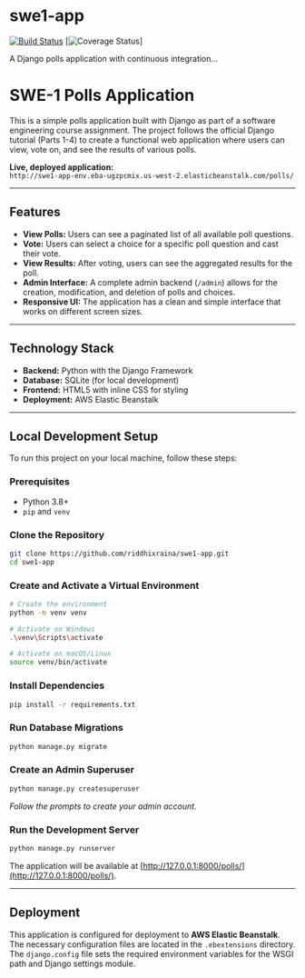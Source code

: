 # swe1-app

[![Build Status](https://app.travis-ci.com/riddhixraina/swe1-app.svg?branch=main)](https://app.travis-ci.com/riddhixraina/swe1-app)
[![Coverage Status](https://coveralls.io/github/riddhixraina/swe1-app?branch=main)]

A Django polls application with continuous integration...
# SWE-1 Polls Application

This is a simple polls application built with Django as part of a software engineering course assignment. The project follows the official Django tutorial (Parts 1-4) to create a functional web application where users can view, vote on, and see the results of various polls.

**Live, deployed application:**  
`http://swe1-app-env.eba-ugzpcmix.us-west-2.elasticbeanstalk.com/polls/`

---

## Features

- **View Polls:** Users can see a paginated list of all available poll questions.
- **Vote:** Users can select a choice for a specific poll question and cast their vote.
- **View Results:** After voting, users can see the aggregated results for the poll.
- **Admin Interface:** A complete admin backend (`/admin`) allows for the creation, modification, and deletion of polls and choices.
- **Responsive UI:** The application has a clean and simple interface that works on different screen sizes.

---

## Technology Stack

- **Backend:** Python with the Django Framework
- **Database:** SQLite (for local development)
- **Frontend:** HTML5 with inline CSS for styling
- **Deployment:** AWS Elastic Beanstalk

---

## Local Development Setup

To run this project on your local machine, follow these steps:

### Prerequisites

- Python 3.8+
- `pip` and `venv`

### Clone the Repository

```bash
git clone https://github.com/riddhixraina/swe1-app.git
cd swe1-app
```

### Create and Activate a Virtual Environment

```bash
# Create the environment
python -m venv venv

# Activate on Windows
.\venv\Scripts\activate

# Activate on macOS/Linux
source venv/bin/activate
```

### Install Dependencies

```bash
pip install -r requirements.txt
```

### Run Database Migrations

```bash
python manage.py migrate
```

### Create an Admin Superuser

```bash
python manage.py createsuperuser
```
_Follow the prompts to create your admin account._

### Run the Development Server

```bash
python manage.py runserver
```

The application will be available at [http://127.0.0.1:8000/polls/](http://127.0.0.1:8000/polls/).

---

## Deployment

This application is configured for deployment to **AWS Elastic Beanstalk**.  
The necessary configuration files are located in the `.ebextensions` directory.  
The `django.config` file sets the required environment variables for the WSGI path and Django settings module.

